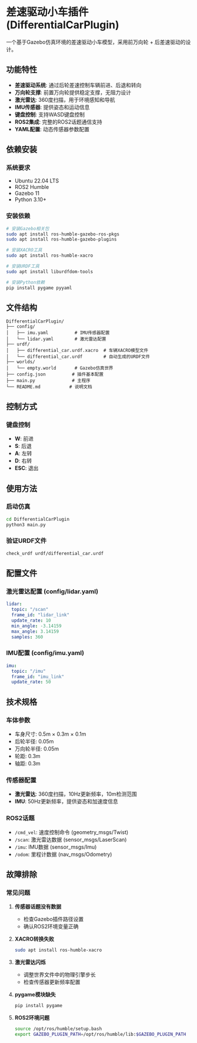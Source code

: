 # 差速驱动小车插件 (DifferentialCarPlugin)

一个基于Gazebo仿真环境的差速驱动小车模型，采用前万向轮 + 后差速驱动的设计。

## 功能特性

- **差速驱动系统**: 通过后轮差速控制车辆前进、后退和转向
- **万向轮支撑**: 前置万向轮提供稳定支撑，无阻力设计
- **激光雷达**: 360度扫描，用于环境感知和导航
- **IMU传感器**: 提供姿态和运动信息
- **键盘控制**: 支持WASD键盘控制
- **ROS2集成**: 完整的ROS2话题通信支持
- **YAML配置**: 动态传感器参数配置

## 依赖安装

### 系统要求
- Ubuntu 22.04 LTS
- ROS2 Humble
- Gazebo 11
- Python 3.10+

### 安装依赖
```bash
# 安装Gazebo相关包
sudo apt install ros-humble-gazebo-ros-pkgs
sudo apt install ros-humble-gazebo-plugins

# 安装XACRO工具
sudo apt install ros-humble-xacro

# 安装URDF工具
sudo apt install liburdfdom-tools

# 安装Python依赖
pip install pygame pyyaml
```

## 文件结构

```
DifferentialCarPlugin/
├── config/
│   ├── imu.yaml          # IMU传感器配置
│   └── lidar.yaml        # 激光雷达配置
├── urdf/
│   ├── differential_car.urdf.xacro  # 车辆XACRO模型文件
│   └── differential_car.urdf        # 自动生成的URDF文件
├── worlds/
│   └── empty.world       # Gazebo仿真世界
├── config.json          # 插件基本配置
├── main.py              # 主程序
└── README.md           # 说明文档
```

## 控制方式

### 键盘控制
- **W**: 前进
- **S**: 后退  
- **A**: 左转
- **D**: 右转
- **ESC**: 退出

## 使用方法

### 启动仿真
```bash
cd DifferentialCarPlugin
python3 main.py
```

### 验证URDF文件
```bash
check_urdf urdf/differential_car.urdf
```

## 配置文件

### 激光雷达配置 (config/lidar.yaml)
```yaml
lidar:
  topic: "/scan"
  frame_id: "lidar_link"
  update_rate: 10
  min_angle: -3.14159
  max_angle: 3.14159
  samples: 360
```

### IMU配置 (config/imu.yaml)
```yaml
imu:
  topic: "/imu"
  frame_id: "imu_link"
  update_rate: 50
```

## 技术规格

### 车体参数
- 车身尺寸: 0.5m × 0.3m × 0.1m
- 后轮半径: 0.05m
- 万向轮半径: 0.05m
- 轮距: 0.3m
- 轴距: 0.3m

### 传感器配置
- **激光雷达**: 360度扫描，10Hz更新频率，10m检测范围
- **IMU**: 50Hz更新频率，提供姿态和加速度信息

### ROS2话题
- `/cmd_vel`: 速度控制命令 (geometry_msgs/Twist)
- `/scan`: 激光雷达数据 (sensor_msgs/LaserScan)
- `/imu`: IMU数据 (sensor_msgs/Imu)
- `/odom`: 里程计数据 (nav_msgs/Odometry)

## 故障排除

### 常见问题

1. **传感器话题没有数据**
   - 检查Gazebo插件路径设置
   - 确认ROS2环境变量正确

2. **XACRO转换失败**
   ```bash
   sudo apt install ros-humble-xacro
   ```

3. **激光雷达闪烁**
   - 调整世界文件中的物理引擎步长
   - 检查传感器更新频率配置

4. **pygame模块缺失**
   ```bash
   pip install pygame
   ```

5. **ROS2环境问题**
   ```bash
   source /opt/ros/humble/setup.bash
   export GAZEBO_PLUGIN_PATH=/opt/ros/humble/lib:$GAZEBO_PLUGIN_PATH
   ```
